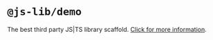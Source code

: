 # `@js-lib/demo`

The best third party JS|TS library scaffold. [Click for more information](https://github.com/yanhaijing/jslib-base#readme).
